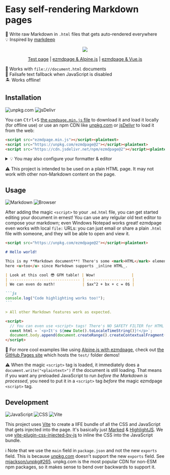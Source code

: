 # Easy self-rendering Markdown pages

📝 Write raw Markdown in `.html` files that gets auto-rendered everywhere \
💡 Inspired by [markdeep]

<div align="center">

![](https://github.com/togajam/ezmdpage/assets/61068799/6272eb94-1b39-4e5b-9bea-9257b2e2c4b9)

<!-- prettier-ignore -->
[Test page](https://togajam.github.io/ezmdpage/)
| [ezmdpage & Alpine.js](https://togajam.github.io/ezmdpage/alpinejs.html)
| [ezmdpage & Vue.js](https://togajam.github.io/ezmdpage/vuejs.html)

</div>

📂 Works with `file:///document.html` documents \
📜 Failsafe text fallback when JavaScript is disabled \
🏝️ Works offline!

## Installation

![unpkg.com](https://img.shields.io/static/v1?style=for-the-badge&message=unpkg.com&color=EFEFEF&logo=Udemy&logoColor=8B4513&label=)
![jsDelivr](https://img.shields.io/static/v1?style=for-the-badge&message=jsDelivr&color=E84D3D&logo=jsDelivr&logoColor=FFFFFF&label=)

You can <kbd><kbd>Ctrl</kbd>+<kbd>S</kbd></kbd> [the `ezmdpage.min.js` file] to
download it and load it locally (for offline use) or use an npm CDN like
[unpkg.com] or [jsDelivr] to load it from the web:

<!-- prettier-ignore -->
```html
<script src="ezmdpage.min.js"></script><plaintext>
<script src="https://unpkg.com/ezmdpage@2"></script><plaintext>
<script src="https://cdn.jsdelivr.net/npm/ezmdpage@2"></script><plaintext>
```

<details><summary>💡 You may also configure your formatter & editor</summary>

To get the best editing experience, you can configure Prettier or your other
favorite formatter to use its Markdown parser/beautifier on `.html` files.

```jsonc
// package.json
{
  "prettier": {
    "overrides": [
      {
        "files": ["*.html"],
        "options": {
          "parser": "markdown"
        }
      }
    ]
  }
}
```

💡 You can also use a custom suffix like `.ezmdpage.html` or something if you
have other non-ezmdpage HTML content in your workspace too.

⚛️ To get proper syntax highlighting in VS Code, you'll need to configure it to
use its Markdown mode for `.html` files. You can do this by adding this to your
`.vscode/settings.json` file:

```jsonc
{
  "files.associations": {
    "*.html": "markdown"
  }
}
```

</details>

⚠️ This project is intended to be used on a plain HTML page. It may not work
with other non-Markdown content on the page.

## Usage

![Markdown](https://img.shields.io/static/v1?style=for-the-badge&message=Markdown&color=000000&logo=Markdown&logoColor=FFFFFF&label=)
![Browser](https://img.shields.io/static/v1?style=for-the-badge&message=Browser&color=4285F4&logo=Google+Chrome&logoColor=FFFFFF&label=)

After adding the magic `<script>` to your `.md.html` file, you can get started
editing your document in ernest! You can use any relgular old text editor to
compose your markdown; even Windows Notepad works great! ezmdpage even works
with local `file:` URLs: you can just email or share a plain `.html` file with
someone, and they will be able to open and view it.

````md
<script src="https://unpkg.com/ezmdpage@2"></script><plaintext>

# Hello world!

This is my **Markdown document**! There's some <mark>HTML</mark> elements in
here <u>too</u> since Markdown supports _inline HTML_.

| Look at this cool 😎 GFM table! | Wow!                |
| ------------------------------- | ------------------- |
| We can even do math!            | $ax^2 + bx + c = 0$ |

```js
console.log("Code highlighting works too!");
```

> All other Markdown features work as expected.

<script>
  // You can even use <script> tags! There's NO SAFETY FILTER for HTML elements.
  const html = `<p>It's ${new Date().toLocaleTimeString()}!</p>`;
  document.body.append(document.createRange().createContextualFragment(html));
</script>
````

🤩 For more cool examples like using [Alpine.js with ezmdpage], check out [the
GitHub Pages site] which hosts the `test/` folder demos!

⚠️ When the magic `<script>` tag is loaded, it immediately does a
`document.write("<plaintext>")` if the document is still loading. That means if
you want any preloaded JavaScript to run _before the Markdown is processed_, you
need to put it in a `<script>` tag _before_ the magic ezmdpage `<script>` tag.

## Development

![JavaScript](https://img.shields.io/static/v1?style=for-the-badge&message=JavaScript&color=222222&logo=JavaScript&logoColor=F7DF1E&label=)
![CSS](https://img.shields.io/static/v1?style=for-the-badge&message=CSS&color=1572B6&logo=CSS3&logoColor=FFFFFF&label=)
![Vite](https://img.shields.io/static/v1?style=for-the-badge&message=Vite&color=646CFF&logo=Vite&logoColor=FFFFFF&label=)

This project uses [Vite] to create a IIFE bundle of all the CSS and JavaScript
that gets injected into the page. It's basically just [Marked] & [HighlightJS].
We use [vite-plugin-css-injected-by-js] to inline the CSS into the JavaScript
bundle.

ℹ Note that we use the `main` field in `package.json` and not the new `exports`
field. This is because [unpkg.com] doesn't support the new `exports` field. See
[mjackson/unpkg#265]. unpkg.com is the most popular CDN for non-ESM npm
packages, so it makes sense to bend over backwards to support it.

<!-- prettier-ignore-start -->
[markdeep]: https://casual-effects.com/markdeep/
[marked]: https://marked.js.org/
[highlightjs]: https://highlightjs.org/
[mjackson/unpkg#265]: https://github.com/mjackson/unpkg/issues/265
[vite]: https://vitejs.dev/
[unpkg.com]: https://unpkg.com/
[jsdelivr]: https://www.jsdelivr.com/
[vite-plugin-css-injected-by-js]: https://github.com/marco-prontera/vite-plugin-css-injected-by-js#readme
[alpine.js with ezmdpage]: https://togajam.github.io/ezmdpage/alpinejs.html
[the github pages site]: https://togajam.github.io/ezmdpage/
[the `ezmdpage.min.js` file]: https://togajam.github.io/ezmdpage/ezmdpage.min.js
<!-- prettier-ignore-end -->
